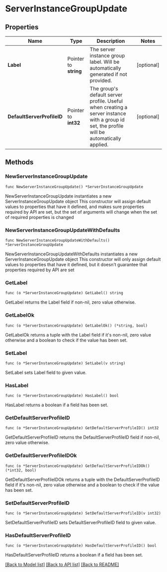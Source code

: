 # ServerInstanceGroupUpdate

## Properties

Name | Type | Description | Notes
------------ | ------------- | ------------- | -------------
**Label** | Pointer to **string** | The server instance group label. Will be automatically generated if not provided. | [optional] 
**DefaultServerProfileID** | Pointer to **int32** | The group&#39;s default server profile. Useful when creating a server instance with a group id set, the profile will be automatically applied. | [optional] 

## Methods

### NewServerInstanceGroupUpdate

`func NewServerInstanceGroupUpdate() *ServerInstanceGroupUpdate`

NewServerInstanceGroupUpdate instantiates a new ServerInstanceGroupUpdate object
This constructor will assign default values to properties that have it defined,
and makes sure properties required by API are set, but the set of arguments
will change when the set of required properties is changed

### NewServerInstanceGroupUpdateWithDefaults

`func NewServerInstanceGroupUpdateWithDefaults() *ServerInstanceGroupUpdate`

NewServerInstanceGroupUpdateWithDefaults instantiates a new ServerInstanceGroupUpdate object
This constructor will only assign default values to properties that have it defined,
but it doesn't guarantee that properties required by API are set

### GetLabel

`func (o *ServerInstanceGroupUpdate) GetLabel() string`

GetLabel returns the Label field if non-nil, zero value otherwise.

### GetLabelOk

`func (o *ServerInstanceGroupUpdate) GetLabelOk() (*string, bool)`

GetLabelOk returns a tuple with the Label field if it's non-nil, zero value otherwise
and a boolean to check if the value has been set.

### SetLabel

`func (o *ServerInstanceGroupUpdate) SetLabel(v string)`

SetLabel sets Label field to given value.

### HasLabel

`func (o *ServerInstanceGroupUpdate) HasLabel() bool`

HasLabel returns a boolean if a field has been set.

### GetDefaultServerProfileID

`func (o *ServerInstanceGroupUpdate) GetDefaultServerProfileID() int32`

GetDefaultServerProfileID returns the DefaultServerProfileID field if non-nil, zero value otherwise.

### GetDefaultServerProfileIDOk

`func (o *ServerInstanceGroupUpdate) GetDefaultServerProfileIDOk() (*int32, bool)`

GetDefaultServerProfileIDOk returns a tuple with the DefaultServerProfileID field if it's non-nil, zero value otherwise
and a boolean to check if the value has been set.

### SetDefaultServerProfileID

`func (o *ServerInstanceGroupUpdate) SetDefaultServerProfileID(v int32)`

SetDefaultServerProfileID sets DefaultServerProfileID field to given value.

### HasDefaultServerProfileID

`func (o *ServerInstanceGroupUpdate) HasDefaultServerProfileID() bool`

HasDefaultServerProfileID returns a boolean if a field has been set.


[[Back to Model list]](../README.md#documentation-for-models) [[Back to API list]](../README.md#documentation-for-api-endpoints) [[Back to README]](../README.md)



